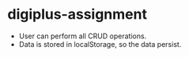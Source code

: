 # digiplus-assignment
- User can perform all CRUD operations.
- Data is stored in localStorage, so the data persist.
